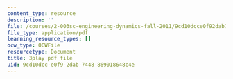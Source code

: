 ```yaml
---
content_type: resource
description: ''
file: /courses/2-003sc-engineering-dynamics-fall-2011/9cd10dcce0f92dab7448869018648c4e_zhk9xLjrmi4.pdf
file_type: application/pdf
learning_resource_types: []
ocw_type: OCWFile
resourcetype: Document
title: 3play pdf file
uid: 9cd10dcc-e0f9-2dab-7448-869018648c4e
---
```

